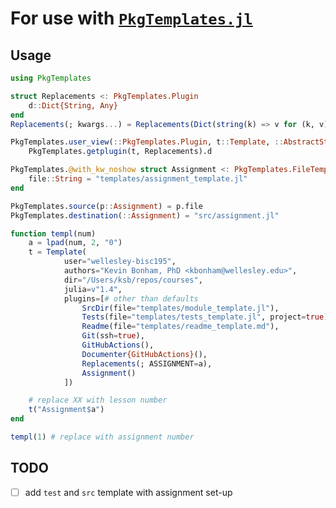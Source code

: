 # For use with [`PkgTemplates.jl`][pkgtemplates]

## Usage

```julia
using PkgTemplates

struct Replacements <: PkgTemplates.Plugin
    d::Dict{String, Any}
end
Replacements(; kwargs...) = Replacements(Dict(string(k) => v for (k, v) in pairs(kwargs)))

PkgTemplates.user_view(::PkgTemplates.Plugin, t::Template, ::AbstractString) =
    PkgTemplates.getplugin(t, Replacements).d

PkgTemplates.@with_kw_noshow struct Assignment <: PkgTemplates.FileTemplate
    file::String = "templates/assignment_template.jl"
end

PkgTemplates.source(p::Assignment) = p.file
PkgTemplates.destination(::Assignment) = "src/assignment.jl"

function templ(num)
    a = lpad(num, 2, "0")
    t = Template(
            user="wellesley-bisc195",
            authors="Kevin Bonham, PhD <kbonham@wellesley.edu>",
            dir="/Users/ksb/repos/courses",
            julia=v"1.4",
            plugins=[# other than defaults
                SrcDir(file="templates/module_template.jl"),
                Tests(file="templates/tests_template.jl", project=true),
                Readme(file="templates/readme_template.md"),
                Git(ssh=true),
                GitHubActions(),
                Documenter{GitHubActions}(),
                Replacements(; ASSIGNMENT=a),
                Assignment()
            ])

    # replace XX with lesson number
    t("Assignment$a")
end

templ(1) # replace with assignment number
```

## TODO

- [ ] add `test` and `src` template with assignment set-up

[pkgtemplates]: https://invenia.github.io/PkgTemplates.jl/dev/user/#PkgTemplates.GitHubActions

